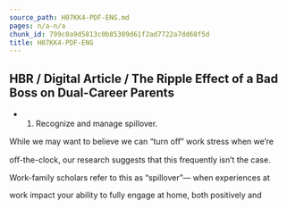 ```yaml
---
source_path: H07KK4-PDF-ENG.md
pages: n/a-n/a
chunk_id: 799c0a9d5813c0b85309d61f2ad7722a7dd68f5d
title: H07KK4-PDF-ENG
---
```

## HBR / Digital Article / The Ripple Effect of a Bad Boss on Dual-Career Parents

- 1. Recognize and manage spillover.

While we may want to believe we can “turn oﬀ” work stress when we’re

oﬀ-the-clock, our research suggests that this frequently isn’t the case.

Work-family scholars refer to this as “spillover”— when experiences at

work impact your ability to fully engage at home, both positively and
